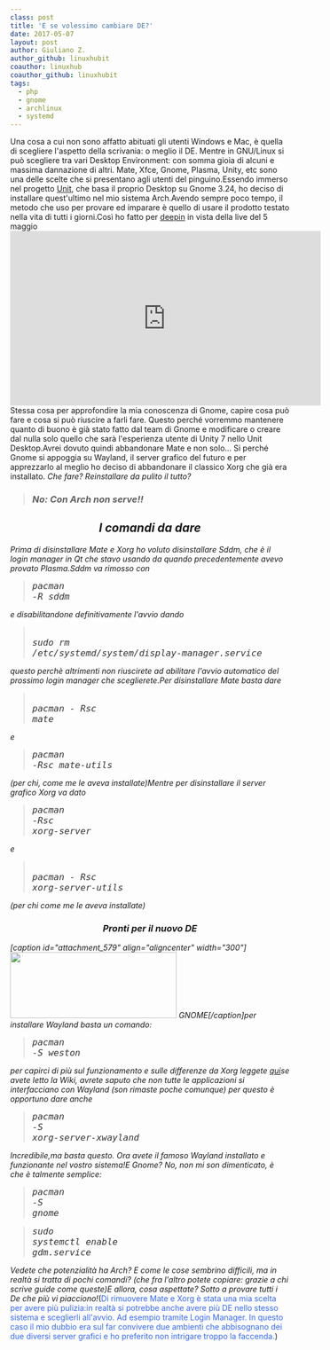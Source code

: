 ```yaml
---
class: post
title: 'E se volessimo cambiare DE?'
date: 2017-05-07
layout: post
author: Giuliano Z.
author_github: linuxhubit
coauthor: linuxhub
coauthor_github: linuxhubit
tags:
  - php  
  - gnome  
  - archlinux  
  - systemd
---
```

Una cosa a cui non sono affatto abituati gli utenti Windows e Mac, è quella di scegliere l'aspetto della scrivania: o meglio il DE. Mentre in GNU/Linux si può scegliere tra vari Desktop Environment: con somma gioia di alcuni e massima dannazione di altri. Mate, Xfce, Gnome, Plasma, Unity, etc sono una delle scelte che si presentano agli utenti del pinguino.Essendo immerso nel progetto <a href="http://unitlinux.org" target="_blank" rel="noopener noreferrer">Unit</a>, che basa il proprio Desktop su Gnome 3.24, ho deciso di installare quest'ultimo nel mio sistema Arch.Avendo sempre poco tempo, il metodo che uso per provare ed imparare è quello di usare il prodotto testato nella vita di tutti i giorni.Così ho fatto per <a href="https://www.deepin.org/it/" target="_blank" rel="noopener noreferrer">deepin</a> in vista della live del 5 maggio<iframe src="https://www.youtube.com/embed/dLDdaoKYz_U" width="560" height="315" frameborder="0" allowfullscreen="allowfullscreen"></iframe>Stessa cosa per approfondire la mia conoscenza di Gnome, capire cosa può fare e cosa si può riuscire a farli fare. Questo perché vorremmo mantenere quanto di buono è già stato fatto dal team di Gnome e modificare o creare dal nulla solo quello che sarà l'esperienza utente di Unity 7  nello Unit Desktop.Avrei dovuto quindi abbandonare Mate e non solo... Si perché Gnome si appoggia su Wayland, il server grafico del futuro e per apprezzarlo al meglio ho deciso di abbandonare il classico Xorg che già era installato.<span style="color: #ff0000;"> *</span> Che fare? Reinstallare da pulito il tutto?<blockquote><h3>               No: Con Arch non serve!!</h3></blockquote><h2 style="text-align: center;"></h2><h2 style="text-align: center;">I comandi da dare</h2>Prima di disinstallare Mate e Xorg ho voluto disinstallare Sddm, che è il login manager in Qt che stavo usando da quando precedentemente avevo provato Plasma.Sddm va rimosso con<blockquote><pre class="western"><span style="color: #333333;"><span style="font-family: Consolas, Monaco, monospace;"><span style="font-size: medium;">pacman -R sddm</span></span></span></pre></blockquote>e disabilitandone definitivamente l'avvio dando<blockquote><pre class="western"><span style="color: #333333;"><span style="font-family: Consolas, Monaco, monospace;"><span style="font-size: medium;"> sudo rm /etc/systemd/system/display-manager.service</span></span></span></pre></blockquote>questo perchè altrimenti non riuscirete ad abilitare l'avvio automatico del prossimo login manager che sceglierete.Per disinstallare Mate basta dare<blockquote><pre class="western"><span style="color: #333333;"><span style="font-family: Consolas, Monaco, monospace;"><span style="font-size: medium;"> pacman - Rsc mate</span></span></span></pre></blockquote>e<blockquote><pre class="western"><span style="color: #333333;"><span style="font-family: Consolas, Monaco, monospace;"><span style="font-size: medium;">pacman -Rsc mate-utils</span></span></span></pre></blockquote>(per chi, come me le aveva installate)Mentre per disinstallare il server grafico Xorg va dato<blockquote><pre class="western"><span style="color: #333333;"><span style="font-family: Consolas, Monaco, monospace;"><span style="font-size: medium;">pacman -Rsc xorg-server</span></span></span></pre></blockquote>e<blockquote><pre class="western"><span style="color: #333333;"><span style="font-family: Consolas, Monaco, monospace;"><span style="font-size: medium;"> pacman - Rsc xorg-server-utils</span></span></span></pre></blockquote>(per chi come me le aveva installate)<h3 style="text-align: center;">Pronti per il nuovo DE</h3>[caption id="attachment_579" align="aligncenter" width="300"]<img class="size-medium wp-image-579" src="https://zambolinux.it/wp-content/uploads/2017/05/gnome-2-300x119.jpg" alt="" width="300" height="119" /> GNOME[/caption]per installare Wayland basta un comando:<blockquote><pre class="western"><span style="color: #333333;"><span style="font-family: Consolas, Monaco, monospace;"><span style="font-size: medium;">pacman -S weston</span></span></span></pre></blockquote>per capirci di più sul funzionamento e sulle differenze da Xorg leggete <a href="https://wiki.archlinux.org/index.php/Wayland" target="_blank" rel="noopener noreferrer">qui</a>se avete letto la Wiki, avrete saputo che non tutte le applicazioni si interfacciano con Wayland (son rimaste poche comunque) per questo è opportuno dare anche<blockquote><pre class="western"><span style="color: #333333;"><span style="font-family: Consolas, Monaco, monospace;"><span style="font-size: medium;">pacman -S xorg-server-xwayland</span></span></span></pre></blockquote>Incredibile,ma basta questo. Ora avete il famoso Wayland installato e funzionante nel vostro sistema!E Gnome? No, non mi son dimenticato, è che è talmente semplice:<blockquote><pre class="western"><span style="color: #333333;"><span style="font-family: Consolas, Monaco, monospace;"><span style="font-size: medium;">pacman -S gnome</span></span></span></pre></blockquote><blockquote><pre class="western"><span style="color: #333333;"><span style="font-family: Consolas, Monaco, monospace;"><span style="font-size: medium;">sudo systemctl enable gdm.service</span></span></span></pre></blockquote>Vedete che potenzialità ha Arch? E come le cose sembrino difficili, ma in realtà si tratta di pochi comandi? (che fra l'altro potete copiare: grazie a chi scrive guide come queste)E allora, cosa aspettate? Sotto a provare tutti i De che più vi piacciono!<span style="color: #ff0000;">*</span>(<span style="color: #3366ff;">Di rimuovere Mate e Xorg è stata una mia scelta per avere più pulizia:in realtà si potrebbe anche avere più DE nello stesso sistema e sceglierli all'avvio. Ad esempio tramite Login Manager. In questo caso il mio dubbio era sul far convivere due ambienti che abbisognano dei due diversi server grafici e ho preferito non intrigare troppo la faccenda.</span>)